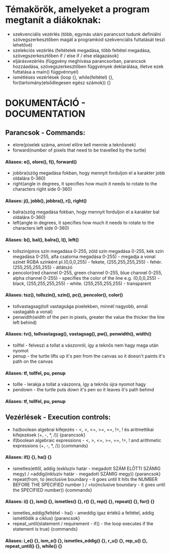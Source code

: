 # Témakörök, amelyeket a program megtanít a diákoknak:

- szekvenciális vezérlés (több, egymás utáni parancsot tudunk definiálni szövegszerkesztőben magát a programkód szekvenciális futtatását teszi lehetővé)
- szelekciós vezérlés (feltételek megadása, több feltétel megadása, szövegszerkesztőben if / else if / else elágazások)
- eljárásvezérlés (függvény meghívása parancsorban, parancsok hozzáadása, szövegszerkesztőben függvények deklarálása, illetve ezek futtatása a main() függvénnyel)
- ismétléses vezérlések (loop {}, while(feltétel) {}, for(tartomány(elsődlegesen egész számok)) {}

# DOKUMENTÁCIÓ - DOCUMENTATION

## Parancsok - Commands:

- elore(pixelek száma, amivel előre kell mennie a teknősnek)
- forward(number of pixels that need to be travelled by the turtle)
#### Aliases: e(), elore(), f(), forward()

- jobbra(szög megadása fokban, hogy mennyit forduljon el a karakter jobb oldalára 0-360)
- right(angle in degrees, it specifies how much it needs to rotate to the characters right side 0-360)
#### Aliases: j(), jobb(), jobbra(), r(), right()


- balra(szög megadása fokban, hogy mennyit forduljon el a karakter bal oldalára 0-360)
- left(angle in degrees, it specifies how much it needs to rotate to the characters left side 0-360)
#### Aliases: b(), bal(), balra(), l(), left()


- tollszin(piros szín megadása 0-255, zöld szín megadása 0-255, kék szín megadása 0-255, alfa csatorna megadása 0-255) - megadja a vonal színét RGBA színként pl.(0,0,0,255) - fekete, (255,255,255,255) - fehér. (255,255,255,255) - átlátszó
- pencolor(red channel 0-255, green channel 0-255, blue channel 0-255, alpha channel 0-255) - specifies the color of the line e.g. (0,0,0,255) - black, (255,255,255,255) - white. (255,255,255,255) - transparent
#### Aliases: tsz(), tollszin(), szin(), pc(), pencolor(), color()


- tollvastagsag(toll vastagsága pixelekben, minnél nagyobb, annál vastagabb a vonal)
- penwidth(width of the pen in pixels, greater the value the thicker the line left behind)
#### Aliases: tv(), tollvastagsag(), vastagsag(), pw(), penwidth(), width()


- tollfel - felveszi a tollat a vászonról, így a teknős nem hagy maga után nyomot
- penup - the turtle lifts up it's pen from the canvas so it doesn't paints it's path on the canvas
#### Aliases: tf, tollfel, pu, penup


- tollle - lerakja a tollat a vászonra, így a teknős újra nyomot hagy
- pendown - the turtle puts down it's pen so it leaves it's path behind

#### Aliases: tf, tollfel, pu, penup

## Vezérlések - Execution controls:

- ha(boolean algebrai kifejezés - <, >, <=, >=, ==, !=, ! és aritmettikai kifejezések (+, -, *, /)) {parancsok}
- if(boolean algebraic expressions - <, >, <=, >=, ==, !=, ! and arithmetic expressions (+, -, *, /)) {commands}
#### Aliases: if() {}, ha() {}

- ismetles(ettől, addig (exkluzív határ - megadott SZÁM ELŐTTI SZÁMIG megy) / =addig(inkluzív határ - megadott SZÁMIG megy)) {parancsok}
- repeat(from, to (exclusive boundary - it goes until it hits the NUMBER BEFORE THE SPECIFIED number ) / =to(inclusive boundary - it goes until the SPECIFIED number)) {commands}
#### Aliases: i() {}, ism() {}, ismetles() {}, r() {}, rep() {}, repeat() {}, for() {}

- ismetles_eddig(feltétel - ha() - ameddig igaz értékű a feltétel, addig ismétlődik a ciklus) {parancsok}
- repeat_until(statement / requirement - if() - the loop executes if the statement is true) {commands}
#### Aliases: i_e() {}, ism_e() {}, ismetles_eddig() {}, r_u() {}, rep_u() {}, repeat_until() {}, while() {}

